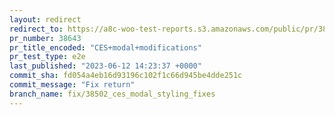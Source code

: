 ```yaml
---
layout: redirect
redirect_to: https://a8c-woo-test-reports.s3.amazonaws.com/public/pr/38643/e2e/index.html
pr_number: 38643
pr_title_encoded: "CES+modal+modifications"
pr_test_type: e2e
last_published: "2023-06-12 14:23:37 +0000"
commit_sha: fd054a4eb16d93196c102f1c66d945be4dde251c
commit_message: "Fix return"
branch_name: fix/38502_ces_modal_styling_fixes
---
```

